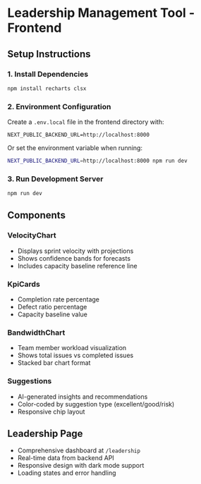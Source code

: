 # Leadership Management Tool - Frontend

## Setup Instructions

### 1. Install Dependencies
```bash
npm install recharts clsx
```

### 2. Environment Configuration
Create a `.env.local` file in the frontend directory with:
```
NEXT_PUBLIC_BACKEND_URL=http://localhost:8000
```

Or set the environment variable when running:
```bash
NEXT_PUBLIC_BACKEND_URL=http://localhost:8000 npm run dev
```

### 3. Run Development Server
```bash
npm run dev
```

## Components

### VelocityChart
- Displays sprint velocity with projections
- Shows confidence bands for forecasts
- Includes capacity baseline reference line

### KpiCards
- Completion rate percentage
- Defect ratio percentage  
- Capacity baseline value

### BandwidthChart
- Team member workload visualization
- Shows total issues vs completed issues
- Stacked bar chart format

### Suggestions
- AI-generated insights and recommendations
- Color-coded by suggestion type (excellent/good/risk)
- Responsive chip layout

## Leadership Page
- Comprehensive dashboard at `/leadership`
- Real-time data from backend API
- Responsive design with dark mode support
- Loading states and error handling
